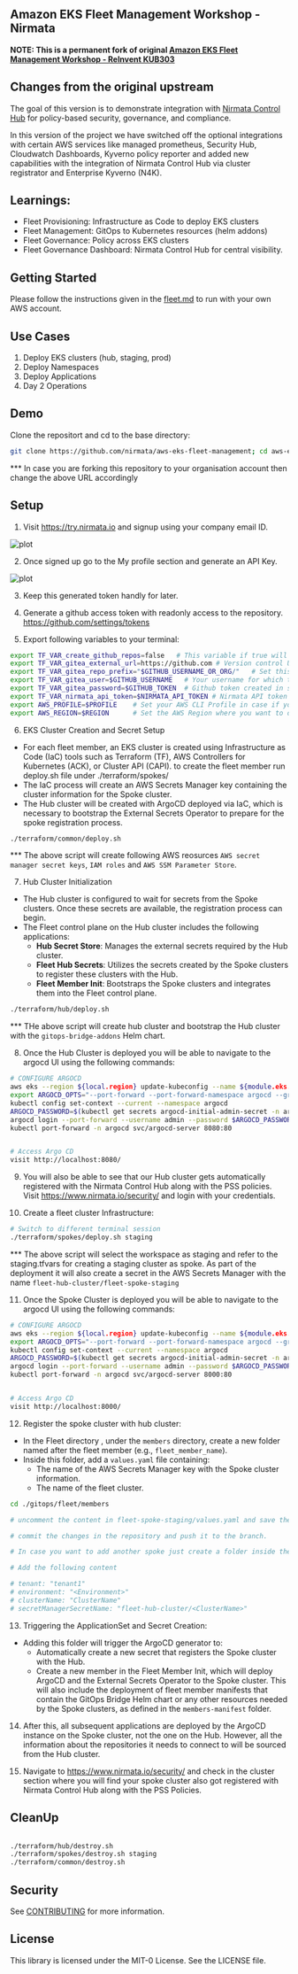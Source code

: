 ## Amazon EKS Fleet Management Workshop - Nirmata

**NOTE: This is a permanent fork of original [Amazon EKS Fleet Management Workshop - ReInvent KUB303](https://github.com/aws-samples/fleet-management-on-amazon-eks-workshop)**

## Changes from the original upstream

The goal of this version is to demonstrate integration with [Nirmata Control Hub](https://nirmata.com/nirmata-control-hub/) for policy-based security, governance, and compliance.

In this version of the project we have switched off the optional integrations with certain AWS services like managed prometheus, Security Hub, Cloudwatch Dashboards, Kyverno policy reporter and added new capabilities with the integration of Nirmata Control Hub via cluster registrator and Enterprise Kyverno (N4K).


## Learnings:

* Fleet Provisioning: Infrastructure as Code to deploy EKS clusters
* Fleet Management: GitOps to Kubernetes resources (helm addons)
* Fleet Governance: Policy across EKS clusters
* Fleet Governance Dashboard: Nirmata Control Hub for central visibility.

## Getting Started

Please follow the instructions given in the [fleet.md](./fleet.md) to run with your own AWS account.


## Use Cases

1. Deploy EKS clusters (hub, staging, prod)
1. Deploy Namespaces
1. Deploy Applications
1. Day 2 Operations

## Demo

Clone the repositort and cd to the base directory:

```sh
git clone https://github.com/nirmata/aws-eks-fleet-management; cd aws-eks-fleet-management
```
*** In case you are forking this repository to your organisation account then change the above URL accordingly

## Setup

1. Visit https://try.nirmata.io and signup using your company email ID.

![plot](./diagrams/nirmata/signup.png)

2. Once signed up go to the My profile section and generate an API Key.

![plot](./diagrams/nirmata/api-token.png)

3. Keep this generated token handly for later.

4. Generate a github access token with readonly access to the repository. https://github.com/settings/tokens

5. Export following variables to your terminal:
``` sh
export TF_VAR_create_github_repos=false   # This variable if true will create github repositories from scratch and needs write permission
export TF_VAR_gitea_external_url=https://github.com # Version control URL
export TF_VAR_gitea_repo_prefix="$GITHUB_USERNAME_OR_ORG/"   # Set this variable to nirmata or your organisation name if you have forked this repository
export TF_VAR_gitea_user=$GITHUB_USERNAME   # Your username for which token was create in step 4
export TF_VAR_gitea_password=$GITHUB_TOKEN  # Github token created in step 4
export TF_VAR_nirmata_api_token=$NIRMATA_API_TOKEN # Nirmata API token created in step 2
export AWS_PROFILE=$PROFILE    # Set your AWS CLI Profile in case if you are using multiple AWS profile in your terminal
export AWS_REGION=$REGION      # Set the AWS Region where you want to deploy this infrastructure.
```
6. EKS Cluster Creation and Secret Setup

- For each fleet member, an EKS cluster is created using Infrastructure as Code (IaC) tools such as Terraform (TF), AWS Controllers for Kubernetes (ACK), or Cluster API (CAPI). to create the fleet member run deploy.sh file under ./terraform/spokes/
- The IaC process will create an AWS Secrets Manager key containing the cluster information for the Spoke cluster.
- The Hub cluster will be created with ArgoCD deployed via IaC, which is necessary to bootstrap the External Secrets Operator to prepare for the spoke registration process.
```sh
./terraform/common/deploy.sh
```
*** The above script will create following AWS reosurces `AWS secret manager secret keys`, `IAM roles` and `AWS SSM Parameter Store`.

7. Hub Cluster Initialization

- The Hub cluster is configured to wait for secrets from the Spoke clusters. Once these secrets are available, the registration process can begin.
- The Fleet control plane on the Hub cluster includes the following applications:
  - **Hub Secret Store**: Manages the external secrets required by the Hub cluster.
  - **Fleet Hub Secrets**: Utilizes the secrets created by the Spoke clusters to register these clusters with the Hub.
  - **Fleet Member Init**: Bootstraps the Spoke clusters and integrates them into the Fleet control plane.

```sh
./terraform/hub/deploy.sh
```

*** THe above script will create hub cluster and bootstrap the Hub cluster with the `gitops-bridge-addons` Helm chart.

8. Once the Hub Cluster is deployed you will be able to navigate to the argocd UI using the following commands:
```sh
# CONFIGURE ARGOCD
aws eks --region ${local.region} update-kubeconfig --name ${module.eks.cluster_name}
export ARGOCD_OPTS="--port-forward --port-forward-namespace argocd --grpc-web"
kubectl config set-context --current --namespace argocd
ARGOCD_PASSWORD=$(kubectl get secrets argocd-initial-admin-secret -n argocd --template="{{index .data.password | base64decode}}")
argocd login --port-forward --username admin --password $ARGOCD_PASSWORD
kubectl port-forward -n argocd svc/argocd-server 8080:80


# Access Argo CD
visit http://localhost:8080/
```
9. You will also be able to see that our Hub cluster gets automatically registered with the Nirmata Control Hub along with the PSS policies. Visit https://www.nirmata.io/security/ and login with your credentials.


10. Create a fleet cluster Infrastructure:
```sh
# Switch to different terminal session
./terraform/spokes/deploy.sh staging
```

*** The above script will select the workspace as staging and refer to the staging.tfvars for creating a staging cluster as spoke. As part of the deployment it will also create a secret in the AWS Secrets Manager with the name `fleet-hub-cluster/fleet-spoke-staging`

11. Once the Spoke Cluster is deployed you will be able to navigate to the argocd UI using the following commands:

```sh
# CONFIGURE ARGOCD
aws eks --region ${local.region} update-kubeconfig --name ${module.eks.cluster_name}
export ARGOCD_OPTS="--port-forward --port-forward-namespace argocd --grpc-web"
kubectl config set-context --current --namespace argocd
ARGOCD_PASSWORD=$(kubectl get secrets argocd-initial-admin-secret -n argocd --template="{{index .data.password | base64decode}}")
argocd login --port-forward --username admin --password $ARGOCD_PASSWORD
kubectl port-forward -n argocd svc/argocd-server 8000:80


# Access Argo CD
visit http://localhost:8000/
```

12. Register the spoke cluster with hub cluster:
- In the Fleet directory , under the `members` directory, create a new folder named after the fleet member (e.g., `fleet_member_name`).
- Inside this folder, add a `values.yaml` file containing:
  - The name of the AWS Secrets Manager key with the Spoke cluster information.
  - The name of the fleet cluster.

```sh
cd ./gitops/fleet/members

# uncomment the content in fleet-spoke-staging/values.yaml and save the changes.

# commit the changes in the repository and push it to the branch.

# In case you want to add another spoke just create a folder inside the members with the name <ClusterName>/values.yaml

# Add the following content

# tenant: "tenant1"
# environment: "<Environment>"
# clusterName: "ClusterName"
# secretManagerSecretName: "fleet-hub-cluster/<ClusterName>"

```

13. Triggering the ApplicationSet and Secret Creation:

- Adding this folder will trigger the ArgoCD generator to:
  - Automatically create a new secret that registers the Spoke cluster with the Hub.
  - Create a new member in the Fleet Member Init, which will deploy ArgoCD and the External Secrets Operator to the Spoke cluster. This will also include the deployment of fleet member manifests that contain the GitOps Bridge Helm chart or any other resources needed by the Spoke clusters, as defined in the `members-manifest` folder.

14. After this, all subsequent applications are deployed by the ArgoCD instance on the Spoke cluster, not the one on the Hub. However, all the information about the repositories it needs to connect to will be sourced from the Hub cluster.

15. Navigate to https://www.nirmata.io/security/ and check in the cluster section where you will find your spoke cluster also got registered with Nirmata Control Hub along with the PSS Policies.


## CleanUp

```sh

./terraform/hub/destroy.sh
./terraform/spokes/destroy.sh staging
./terraform/common/destroy.sh
```

## Security

See [CONTRIBUTING](CONTRIBUTING.md#security-issue-notifications) for more information.

## License

This library is licensed under the MIT-0 License. See the LICENSE file.
